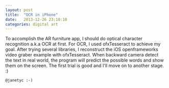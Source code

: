 ```yaml
---
layout: post
title:  "OCR in iPhone"
date:   2013-12-26 23:10:10
categories: digital art
---
```

To accomplish the AR furniture app, I should do optical character recognition a.k.a OCR at first. For OCR, I used ofxTesseract to achieve my goal. After trying several libraries, I reconstruct the iOS openframeworks video graber example with ofxTesseract. When backward camera detect the text in real world, the program will predict the possible words and show them on the screen. The first trial is good and I'll move on to another stage. :)


`@janetyc :-)`

